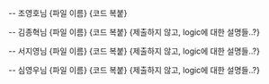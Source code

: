 -- 조영호님
{파일 이름}
{코드 복붙}





-- 김종혁님
{파일 이름}
{코드 복붙}
{제출하지 않고, logic에 대한 설명들..?}




-- 서지영님
{파일 이름}
{코드 복붙}
{제출하지 않고, logic에 대한 설명들..?}





-- 심영우님
{파일 이름}
{코드 복붙}
{제출하지 않고, logic에 대한 설명들..?}